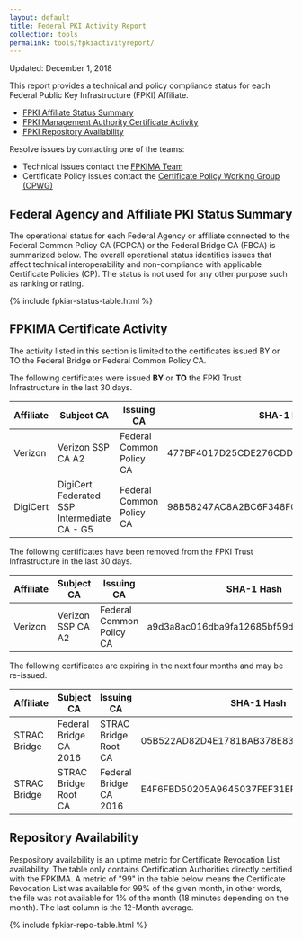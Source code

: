 ```yaml
---
layout: default 
title: Federal PKI Activity Report
collection: tools
permalink: tools/fpkiactivityreport/
---
```


Updated: December 1, 2018

This report provides a technical and policy compliance status for each Federal Public Key Infrastructure (FPKI) Affiliate.

- [FPKI Affiliate Status Summary](#fpki-affiliate-status-summary)
- [FPKI Management Authority Certificate Activity](#fpkima-certificate-activity)
- [FPKI Repository Availability](#repository-availability)

Resolve issues by contacting one of the teams:  

- Technical issues contact the [FPKIMA Team](mailto:fpkipa-ma@listserv.gsa.gov) 
- Certificate Policy issues contact the [Certificate Policy Working Group (CPWG)](mailto:fpkipa_cpwg@listserv.gsa.gov)  

## Federal Agency and Affiliate PKI Status Summary
The operational status for each Federal Agency or affiliate connected to the Federal Common Policy CA (FCPCA) or the Federal Bridge CA (FBCA) is summarized below. The overall operational status identifies issues that affect technical interoperability and non-compliance with applicable Certificate Policies (CP). The status is not used for any other purpose such as ranking or rating.

{% include fpkiar-status-table.html %}

## FPKIMA Certificate Activity
The activity listed in this section is limited to the certificates issued BY or TO the Federal Bridge or Federal Common Policy CA.

The following certificates were issued **BY** or **TO** the FPKI Trust Infrastructure in the last 30 days.

| Affiliate | Subject CA | Issuing CA | SHA-1 Hash | Issued Date |
| --------- | ---------- | ---------- | ------ | ------ |
| Verizon | Verizon SSP CA A2 | Federal Common Policy CA | 477BF4017D25CDE276CDDDF756D40CA591D76F6D | 12/05/2018 |
| DigiCert | DigiCert Federated SSP Intermediate CA - G5 | Federal Common Policy CA | 98B58247AC8A2BC6F348F03E8D22884D8345FC0F | 12/13/2018 |

The following certificates have been removed from the FPKI Trust Infrastructure in the last 30 days.

| Affiliate | Subject CA | Issuing CA | SHA-1 Hash | Expiration Date |
| --------- | ---------- | ---------- | ------ | ------ |
| Verizon | Verizon SSP CA A2 | Federal Common Policy CA | a9d3a8ac016dba9fa12685bf59dcc39f5dcaf781 | 12/06/2026 |

The following certificates are expiring in the next four months and may be re-issued.

| Affiliate | Subject CA | Issuing CA | SHA-1 Hash | Expiration Date |
| --------- | ---------- | ---------- | ------ | ---------- |
| STRAC Bridge | Federal Bridge CA 2016 | STRAC Bridge Root CA | 05B522AD82D4E1781BAB378E838AF4FFBAE0D7C9 | 02/21/2019 |
| STRAC Bridge | STRAC Bridge Root CA | Federal Bridge CA 2016 | E4F6FBD50205A9645037FEF31EFCC83B78F9D68D | 02/21/2019 |

## Repository Availability 
Respository availability is an uptime metric for Certificate Revocation List availability. The table only contains Certification Authorities directly certified with the FPKIMA. A metric of "99" in the table below means the Certificate Revocation List was available for 99% of the given month, in other words, the file was not available for 1% of the month (18 minutes depending on the month). The last column is the 12-Month average.

{% include fpkiar-repo-table.html %}
